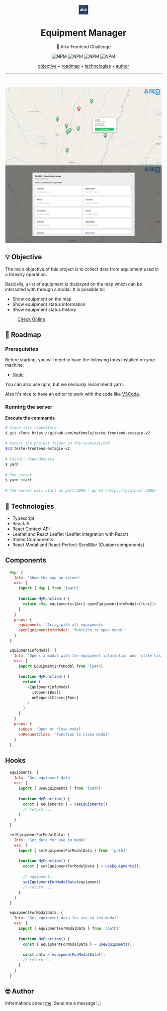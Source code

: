 <div align="center">
    <img src="./public/aiko-icon.jpg" height="30"/>
  <h1>Equipment Manager</h1>
</div>
<p align="center">🚀 Aiko Frontend Challenge</p>
<p align="center">
  <img alt="NPM" src="https://img.shields.io/github/license/mathmelo/teste-frontend-estagio-v2">
  <img alt="NPM" src="https://img.shields.io/github/issues/mathmelo/teste-frontend-estagio-v2">
  <img alt="NPM" src="https://img.shields.io/github/forks/mathmelo/teste-frontend-estagio-v2">
  <img alt="NPM" src="https://img.shields.io/github/stars/mathmelo/teste-frontend-estagio-v2">
</p>

<div align="center">
 <a href="#-objective">objective</a> •
 <a href="#-roadmap">roadmap</a> •
 <a href="#-technologies">technologies</a> •
 <a href="#-author">author</a>
</div>

---
</br>
<p align="center">
  <img src="./.github/screens.jpg" height="500" margin-top="400">
</p>





## 💡 Objective
<p>The main objective of this project is to collect data from equipment used in a forestry operation.</p>
<p>Basically, a list of equipment is displayed on the map which can be interacted with through a modal. It is possible to:</p>

- Show equipment on the map
- Show equipment status information
- Show equipment status history

> [Check Online](https://shiny-melomakarona-de4768.netlify.app/)


## 🎌 Roadmap

### Prerequisites
Before starting, you will need to have the following tools installed on your machine:
<ul>
  <li><a href="https://nodejs.org/en/">Node</a></li>
</ul>

You can also use npm, but we seriously recommend yarn.

Also it's nice to have an editor to work with the code like [VSCode](https://code.visualstudio.com/).

### Running the server

**Execute the commands**

```bash
# Clone this repository
$ git clone https://github.com/mathmelo/teste-frontend-estagio-v2 

# Access the project folder in the terminal/cmd
$cd teste-frontend-estagio-v2

# Install dependencies
$ yarn

# Run server
$ yarn start

# The server will start on port:3000 - go to <http://localhost:3000>
```

## 💜 Technologies
- Typescript
- ReactJS
- React Context API
- Leaflet and React Leaflet (Leaflet integration with React)
- Styled Components
- React Modal and React-Perfect-ScrollBar (Custom components)

## Components
```javascript
  Map: {
    Info: 'Show the map on screen'
    use: {
      import { Map } from '[path]'

      function MyFunction() {
        return <Map equipments={Arr} openEquipmentInfoModal={func}/>
      }
    }
    props: {
      equipments: 'Array with all equipments'
      openEquipmentInfoModal: 'function to open modal'
    }
  }
```
```javascript
  EquipmentInfoModal: {
    Info: 'Opens a modal with the equipment information and  state history'
    use: {
      import EquipmentInfoModal from '[path]'

      function MyFunction() {
        return (
          <EquipmentInfoModal
            isOpen={Bool} 
            onRequestClose={Func}
          >
        )
      }
    }
    props: {
      isOpen: 'Open or close modal'
      onRequestClose: 'function to close modal'
    }
  }
```
## Hooks
```javascript
  equipments: {
    Info: 'Get equipment data'
    use: {
      import { useEquipments } from '[path]'

      function MyFunction() {
        const { equipments } = useEquipments()
        // return ...
      }
    }
  }
```
```javascript
  setEquipmentForModalData: {
    Info: 'Set data for use in modal'
    use: {
      import { setEquipmentForModalData } from '[path]'

      function MyFunction() {
        const { setEquipmentForModalData } = useEquipments();

        // equipment...
        setEquipmentForModalData(equipment)
        // return ...
      }
    }
  }
```
```javascript
  equipmentForModalData: {
    Info: 'Get equipment data for use in the modal'
    use: {
      import { equipmentForModalData } from '[path]'

      function MyFunction() {
        const { equipmentForModalData } = useEquipments();

        const data = equipmentForModalData();
        // return ...
      }
    }
  }
```

## 🤓 Author

Informations about [me](https://github.com/mathmelo).
Send me a message! ;)
